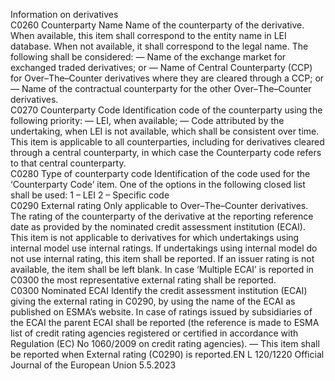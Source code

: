  
Information on derivatives  
C0260  Counterparty Name  Name of the counterparty of the derivative. When available, this item shall correspond to the 
entity name in LEI database. When not available, it shall correspond to the legal name. 
The following shall be considered: 
— Name of the exchange market for exchanged traded derivatives; or 
— Name of Central Counterparty (CCP) for Over–The–Counter derivatives where they are 
cleared through a CCP; or 
— Name of the contractual counterparty for the other Over–The–Counter derivatives.  
C0270  Counterparty Code  Identification code of the counterparty using the following priority: 
— LEI, when available; 
— Code attributed by the undertaking, when LEI is not available, which shall be consistent 
over time. 
This item is applicable to all counterparties, including for derivatives cleared through a 
central counterparty, in which case the Counterparty code refers to that central counterparty.  
C0280  Type of counterparty 
code  Identification of the code used for the ‘Counterparty Code’ item. One of the options in the 
following closed list shall be used: 
1 – LEI 
2 – Specific code  
C0290  External rating  Only applicable to Over–The–Counter derivatives. 
The rating of the counterparty of the derivative at the reporting reference date as provided by 
the nominated credit assessment institution (ECAI). 
This item is not applicable to derivatives for which undertakings using internal model use 
internal ratings. If undertakings using internal model do not use internal rating, this item 
shall be reported. 
If an issuer rating is not available, the item shall be left blank. 
In case ‘Multiple ECAI’ is reported in C0300 the most representative external rating shall be 
reported.  
C0300  Nominated ECAI  Identify the credit assessment institution (ECAI) giving the external rating in C0290, by using 
the name of the ECAI as published on ESMA’s website. In case of ratings issued by 
subsidiaries of the ECAI the parent ECAI shall be reported (the reference is made to ESMA 
list of credit rating agencies registered or certified in accordance with Regulation (EC) 
No 1060/2009 on credit rating agencies). 
— This item shall be reported when External rating (C0290) is reported.EN  L 120/1220 Official Journal of the European Union 5.5.2023